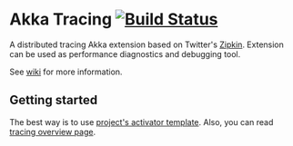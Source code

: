 Akka Tracing  [![Build Status](https://travis-ci.org/levkhomich/akka-tracing.png?branch=master)](https://travis-ci.org/levkhomich/akka-tracing)
============

A distributed tracing Akka extension based on Twitter's [Zipkin](http://twitter.github.io/zipkin/).
Extension can be used as performance diagnostics and debugging tool.

See [wiki](https://github.com/levkhomich/akka-tracing/wiki) for more information.

Getting started
---------------

The best way is to use [project's activator template](https://typesafe.com/activator/template/activator-akka-tracing).
Also, you can read [tracing overview page](https://github.com/levkhomich/akka-tracing/wiki/Overview).
